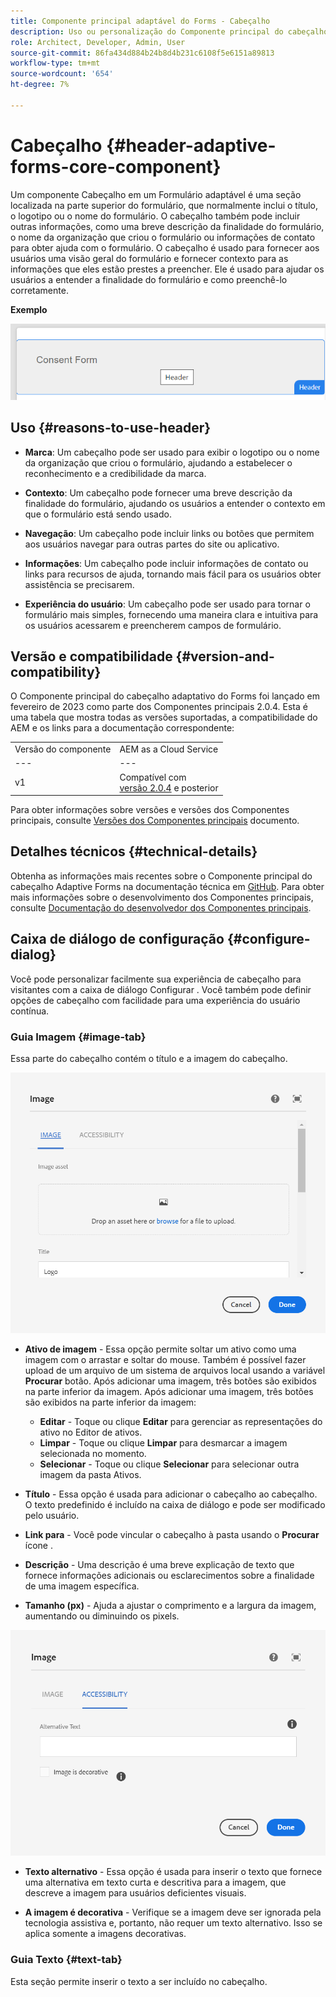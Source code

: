 ```yaml
---
title: Componente principal adaptável do Forms - Cabeçalho
description: Uso ou personalização do Componente principal do cabeçalho adaptável do Forms.
role: Architect, Developer, Admin, User
source-git-commit: 86fa434d884b24b8d4b231c6108f5e6151a89813
workflow-type: tm+mt
source-wordcount: '654'
ht-degree: 7%

---
```



# Cabeçalho {#header-adaptive-forms-core-component}

Um componente Cabeçalho em um Formulário adaptável é uma seção localizada na parte superior do formulário, que normalmente inclui o título, o logotipo ou o nome do formulário. O cabeçalho também pode incluir outras informações, como uma breve descrição da finalidade do formulário, o nome da organização que criou o formulário ou informações de contato para obter ajuda com o formulário. O cabeçalho é usado para fornecer aos usuários uma visão geral do formulário e fornecer contexto para as informações que eles estão prestes a preencher. Ele é usado para ajudar os usuários a entender a finalidade do formulário e como preenchê-lo corretamente.

**Exemplo**

![](/help/adaptive-forms/assets/header.png)

## Uso {#reasons-to-use-header}

* **Marca**: Um cabeçalho pode ser usado para exibir o logotipo ou o nome da organização que criou o formulário, ajudando a estabelecer o reconhecimento e a credibilidade da marca.

* **Contexto**: Um cabeçalho pode fornecer uma breve descrição da finalidade do formulário, ajudando os usuários a entender o contexto em que o formulário está sendo usado.

* **Navegação**: Um cabeçalho pode incluir links ou botões que permitem aos usuários navegar para outras partes do site ou aplicativo.

* **Informações**: Um cabeçalho pode incluir informações de contato ou links para recursos de ajuda, tornando mais fácil para os usuários obter assistência se precisarem.

* **Experiência do usuário**: Um cabeçalho pode ser usado para tornar o formulário mais simples, fornecendo uma maneira clara e intuitiva para os usuários acessarem e preencherem campos de formulário.

## Versão e compatibilidade {#version-and-compatibility}

O Componente principal do cabeçalho adaptativo do Forms foi lançado em fevereiro de 2023 como parte dos Componentes principais 2.0.4. Esta é uma tabela que mostra todas as versões suportadas, a compatibilidade do AEM e os links para a documentação correspondente:

|  |  |
|---|---|
| Versão do componente | AEM as a Cloud Service |
| --- | --- |
| v1 | Compatível  com<br>[versão 2.0.4](/help/versions.md) e posterior | Compatível | Compatível |
Para obter informações sobre versões e versões dos Componentes principais, consulte [Versões dos Componentes principais](/help/versions.md) documento.


<!-- ## Sample Component Output {#sample-component-output}

To experience the Accordion Component as well as see examples of its configuration options as well as HTML and JSON output, visit the [Component Library](https://adobe.com/go/aem_cmp_library_accordion). -->


## Detalhes técnicos {#technical-details}

Obtenha as informações mais recentes sobre o Componente principal do cabeçalho Adaptive Forms na documentação técnica em [GitHub](https://github.com/adobe/aem-core-forms-components/tree/master/ui.af.apps/src/main/content/jcr_root/apps/core/fd/components/form/pageheader/v1/pageheader). Para obter mais informações sobre o desenvolvimento dos Componentes principais, consulte [Documentação do desenvolvedor dos Componentes principais](/help/developing/overview.md).

## Caixa de diálogo de configuração {#configure-dialog}

Você pode personalizar facilmente sua experiência de cabeçalho para visitantes com a caixa de diálogo Configurar . Você também pode definir opções de cabeçalho com facilidade para uma experiência do usuário contínua.

### Guia Imagem {#image-tab}

Essa parte do cabeçalho contém o título e a imagem do cabeçalho.

![Imagetab](/help/adaptive-forms/assets/header_image.png)

* **Ativo de imagem** - Essa opção permite soltar um ativo como uma imagem com o arrastar e soltar do mouse. Também é possível fazer upload de um arquivo de um sistema de arquivos local usando a variável **Procurar** botão. Após adicionar uma imagem, três botões são exibidos na parte inferior da imagem. Após adicionar uma imagem, três botões são exibidos na parte inferior da imagem:
   * **Editar** - Toque ou clique **Editar** para gerenciar as representações do ativo no Editor de ativos.
   * **Limpar** - Toque ou clique **Limpar** para desmarcar a imagem selecionada no momento.
   * **Selecionar** - Toque ou clique **Selecionar**  para selecionar outra imagem da pasta Ativos.

* **Título** - Essa opção é usada para adicionar o cabeçalho ao cabeçalho. O texto predefinido é incluído na caixa de diálogo e pode ser modificado pelo usuário.
* **Link para** - Você pode vincular o cabeçalho à pasta usando o **Procurar** ícone .
* **Descrição** - Uma descrição é uma breve explicação de texto que fornece informações adicionais ou esclarecimentos sobre a finalidade de uma imagem específica.
* **Tamanho (px)** - Ajuda a ajustar o comprimento e a largura da imagem, aumentando ou diminuindo os pixels.

![guia acessibilidade](/help/adaptive-forms/assets/header_accessibility.png)

* **Texto alternativo** - Essa opção é usada para inserir o texto que fornece uma alternativa em texto curta e descritiva para a imagem, que descreve a imagem para usuários deficientes visuais.

* **A imagem é decorativa** - Verifique se a imagem deve ser ignorada pela tecnologia assistiva e, portanto, não requer um texto alternativo. Isso se aplica somente a imagens decorativas.

### Guia Texto {#text-tab}

Esta seção permite inserir o texto a ser incluído no cabeçalho.



